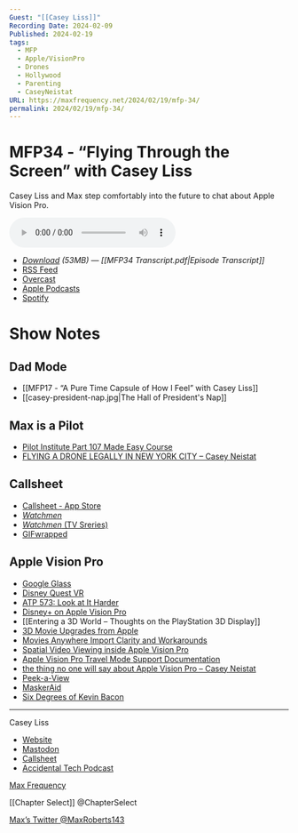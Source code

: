 ```yaml
---
Guest: "[[Casey Liss]]"
Recording Date: 2024-02-09
Published: 2024-02-19
tags:
  - MFP
  - Apple/VisionPro
  - Drones
  - Hollywood
  - Parenting
  - CaseyNeistat
URL: https://maxfrequency.net/2024/02/19/mfp-34/
permalink: 2024/02/19/mfp-34/
---
```

# MFP34 - “Flying Through the Screen” with Casey Liss

Casey Liss and Max step comfortably into the future to chat about Apple Vision Pro.

<audio controls>
  <source src="https://traffic.libsyn.com/maxfrequency/MFP34_Final.mp3">
</audio>

- *[Download](https://traffic.libsyn.com/maxfrequency/MFP34_Final.mp3) (53MB)  — [[MFP34 Transcript.pdf|Episode Transcript]]*
- [RSS Feed](https://maxfrequency.libsyn.com/rss)
- [Overcast](https://overcast.fm/itunes1557043396)
- [Apple Podcasts](https://podcasts.apple.com/us/podcast/the-max-frequency-podcast/id1557043396)
- [Spotify](https://open.spotify.com/show/3W1LwBNmhZ6s5QmQViWXKn)

# Show Notes
## Dad Mode

- [[MFP17 - “A Pure Time Capsule of How I Feel” with Casey Liss]]
- [[casey-president-nap.jpg|The Hall of President's Nap]]
## Max is a Pilot

- [Pilot Institute Part 107 Made Easy Course](https://pilotinstitute.com/course/part-107-remote-pilot/?gad_source=1)
- [FLYING A DRONE LEGALLY IN NEW YORK CITY – Casey Neistat](https://youtube.com/watch?v=pKUT5lY3Ew0)
## Callsheet

- [Callsheet - App Store](https://apps.apple.com/us/app/callsheet-find-cast-crew/id1672356376?platform=iphone)
- *[Watchmen](https://en.wikipedia.org/wiki/Watchmen#Adaptations)*
- [*Watchmen* (TV Sreries)](https://en.wikipedia.org/wiki/Watchmen_(TV_series))
- [GIFwrapped](https://gifwrapped.co)
## Apple Vision Pro

- [Google Glass](https://en.wikipedia.org/wiki/Google_Glass)
- [Disney Quest VR](https://www.roadtovr.com/end-of-an-era-disneyquest-first-vr-attraction-set-to-close/)
- [ATP 573: Look at It Harder](https://atp.fm/573)
- [Disney+ on Apple Vision Pro](https://thewaltdisneycompany.com/disney-apple-vision-pro/)
- [[Entering a 3D World – Thoughts on the PlayStation 3D Display]]
- [3D Movie Upgrades from Apple](https://www.apple.com/newsroom/2024/01/apple-previews-new-entertainment-experiences-launching-with-apple-vision-pro/)
- [Movies Anywhere Import Clarity and Workarounds](https://www.reddit.com/r/VisionPro/comments/1aspxx7/how_to_upgrade_movies_imported_from_movies/)
- [Spatial Video Viewing inside Apple Vision Pro](https://youtube.com/watch?v=aReZHbTIhxg)
- [Apple Vision Pro Travel Mode Support Documentation](https://support.apple.com/en-us/HT214045)
- [the thing no one will say about Apple Vision Pro – Casey Neistat](https://youtube.com/watch?v=UvkgmyfMPks)
- [Peek-a-View](https://apps.apple.com/us/app/peek-a-view/id1491554407?ls=1)
- [MaskerAid](https://apps.apple.com/us/app/maskeraid/id1590163828)
- [Six Degrees of Kevin Bacon](https://en.wikipedia.org/wiki/Six_Degrees_of_Kevin_Bacon)

---
Casey Liss

- [Website](https://www.caseyliss.com/)
- [Mastodon](https://mastodon.social/@caseyliss)
- [Callsheet](https://apps.apple.com/us/app/callsheet-find-cast-crew/id1672356376?platform=iphone)
- [Accidental Tech Podcast](https://atp.fm/)

[Max Frequency](https://www.maxfrequency.net/)

[[Chapter Select]] @ChapterSelect

[Max’s Twitter @MaxRoberts143](https://www.twitter.com/MaxRoberts143)